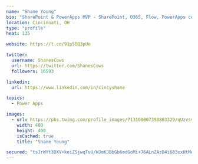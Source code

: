 ```yaml
---
name: "Shane Young"
bio: "SharePoint & PowerApps MVP - SharePoint, O365, Flow, PowerApps consulting? @PowerApps911 | Pure Snark? You found it."
location: Cincinnati, OH
type: "profile"
heat: 135

website: https://t.co/91p5BQ3pUe

twitter:
  username: ShanesCows
  url: https://twitter.com/ShanesCows
  followers: 16593

linkedin:
  url: https://www.linkedin.com/in/cincyshane

topics:
  - Power Apps

images:
  - url: https://pbs.twimg.com/profile_images/713100007398883329/qUzvsvQ3_400x400.jpg
    width: 400
    height: 400
    isCached: true
    title: "Shane Young"

secured: "tsJrWYt3DXV+keiZSjwqTuU/WJmKJBbGb6mdGoMi+76ALnZAzD4i683xxHtMeD7gvO2VIn2NLgieStLGTQ9J0PDSZM3g/dT+fANla3a4m3Gx6IFD49aHu4QYI1hoDVJsu9GBRCAcAuOe8QnGiNLkcTCfgJ3oCibl/qm7cYQHtjvM8IK16pI1GJUIZhAlI6msmK0gH60Nng2MQ3kkJ3KKB2KyEelSkqdUtRNUu6U/mOHcGIY+BEklzpc4y9Z3/44pJABL9mfoC0zFOPKStbwFjpocWtnprhQSqWT2HWB81SnSDsisK7dHv24dtXqA1JmkuvkD3PZTchdO8h3kCwz8FgfZjOMkWYJPx4ebwocuvk0olTkA7uZAMXRBMlmaCLZbxEyxMZCuUfVQkJMHD9oFFlTOia1wxZuSTFHxt00VJbg=;W4GPJKuxRSj8iC1J+VdWxw=="
---
```



